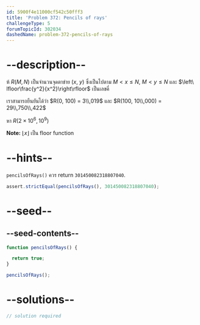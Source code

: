 ```yaml
---
id: 5900f4e11000cf542c50fff3
title: 'Problem 372: Pencils of rays'
challengeType: 5
forumTopicId: 302034
dashedName: problem-372-pencils-of-rays
---
```


# --description--

ห้ $R(M, N)$ เป็นจำนวนจุดตาข่าย ($x$, $y$) ซึ่งเป็นไปตาม $M \lt x \le N$, $M \lt y \le N$ และ $\left\ lfloor\frac{y^2}{x^2}\right\rfloor$ เป็นเลขคี่

เราสามารถยืนยันได้ว่า $R(0, 100) = 3\\,019$ และ $R(100, 10\\,000) = 29\\,750\\,422$

หา $R(2 \times {10}^6, {10}^9)$

**Note:** $\lfloor x\rfloor$ เป็น floor function

# --hints--

`pencilsOfRays()` ควร return `301450082318807040`.

```js
assert.strictEqual(pencilsOfRays(), 301450082318807040);
```

# --seed--

## --seed-contents--

```js
function pencilsOfRays() {

  return true;
}

pencilsOfRays();
```

# --solutions--

```js
// solution required
```
